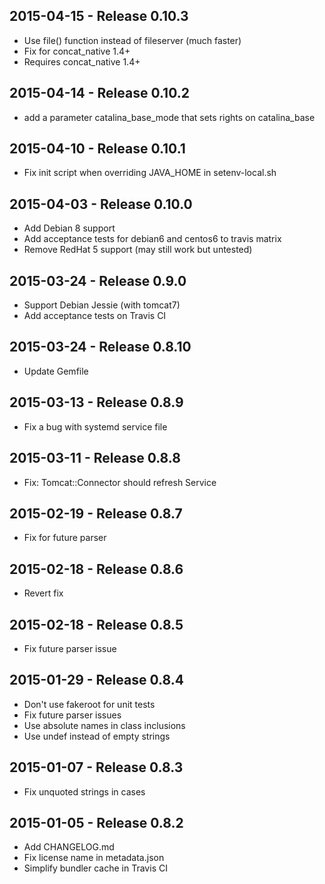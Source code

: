 ## 2015-04-15 - Release 0.10.3

- Use file() function instead of fileserver (much faster)
- Fix for concat_native 1.4+
- Requires concat_native 1.4+

## 2015-04-14 - Release 0.10.2

- add a parameter catalina_base_mode that sets rights on catalina_base

## 2015-04-10 - Release 0.10.1

- Fix init script when overriding JAVA_HOME in setenv-local.sh

## 2015-04-03 - Release 0.10.0

- Add Debian 8 support
- Add acceptance tests for debian6 and centos6 to travis matrix
- Remove RedHat 5 support (may still work but untested)

## 2015-03-24 - Release 0.9.0

- Support Debian Jessie (with tomcat7)
- Add acceptance tests on Travis CI

## 2015-03-24 - Release 0.8.10

- Update Gemfile

## 2015-03-13 - Release 0.8.9

- Fix a bug with systemd service file

## 2015-03-11 - Release 0.8.8

- Fix: Tomcat::Connector should refresh Service

## 2015-02-19 - Release 0.8.7

- Fix for future parser

## 2015-02-18 - Release 0.8.6

- Revert fix

## 2015-02-18 - Release 0.8.5

- Fix future parser issue

## 2015-01-29 - Release 0.8.4

- Don't use fakeroot for unit tests
- Fix future parser issues
- Use absolute names in class inclusions
- Use undef instead of empty strings

## 2015-01-07 - Release 0.8.3

- Fix unquoted strings in cases

## 2015-01-05 - Release 0.8.2

- Add CHANGELOG.md
- Fix license name in metadata.json
- Simplify bundler cache in Travis CI
